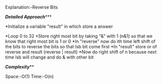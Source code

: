 Explanation:-Reverse Bits

*******Detailed Approach**********


*Initialize a variable "result" in which store a answer

*Loop 0 to 32
*Store right most bit by taking "&" with 1 (n&1) so that we know that right most bit is 1 or 0
*In "reverse" now do ith time left shift of the bits to reverse the bits so that lsb bit come first
*In "result" store or of reverse and result (reverse | result)
*Now do right shift of n because next time lsb will change and do & with other bit


*******Complexity*********

Space:-O(1)
Time:-O(n)
